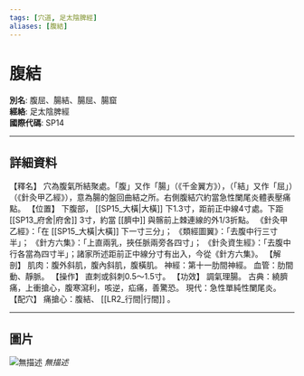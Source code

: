 ```yaml
---
tags: [穴道, 足太陰脾經]
aliases: [腹結]
---
```


# 腹結

**別名**: 腹屈、腸結、腸屈、腸窟  
**經絡**: 足太陰脾經  
**國際代碼**: SP14  

---

## 詳細資料
【釋名】
穴為腹氣所結聚處。「腹」又作「腸」（《千金翼方》），（「結」又作「屈」）（《針灸甲乙經》），意為腸的盤回曲結之所。右側腹結穴約當急性闌尾炎體表壓痛點。
【位置】
下腹部， [[SP15_大橫|大橫]] 下1.3寸，距前正中線4寸處。下距 [[SP13_府舍|府舍]] 3寸，約當 [[臍中]] 與髂前上棘連線的外1/3折點。
《針灸甲乙經》：「在 [[SP15_大橫|大橫]] 下一寸三分」；
《類經圖翼》：「去腹中行三寸半」；
《針方六集》：「上直兩乳，挾任脈兩旁各四寸」；
《針灸資生經》：「去腹中行各當為四寸半」；諸家所述距前正中線分寸有出入，今從《針方六集》。
【解剖】
肌肉：腹外斜肌，腹內斜肌，腹橫肌。
神經：第十一肋間神經。
血管：肋間動、靜脈。
【操作】
直刺或斜刺0.5～1.5寸。
【功效】
調氣理腸。
古典：繞臍痛，上衝搶心，腹寒瀉利，咳逆，疝痛，善驚恐。
現代：急性單純性闌尾炎。
【配穴】
痛搶心：腹結、 [[LR2_行間|行間]] 。

---

## 圖片
![無描述](https://yibian.hopto.org/pic/shu16/160.gif)
_無描述_

